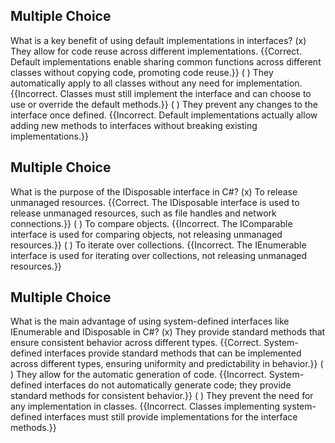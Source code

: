 ## Multiple Choice
What is a key benefit of using default implementations in interfaces?
(x) They allow for code reuse across different implementations. {{Correct. Default implementations enable sharing common functions across different classes without copying code, promoting code reuse.}}
( ) They automatically apply to all classes without any need for implementation. {{Incorrect. Classes must still implement the interface and can choose to use or override the default methods.}}
( ) They prevent any changes to the interface once defined. {{Incorrect. Default implementations actually allow adding new methods to interfaces without breaking existing implementations.}}

## Multiple Choice
What is the purpose of the IDisposable interface in C#?
(x) To release unmanaged resources. {{Correct. The IDisposable interface is used to release unmanaged resources, such as file handles and network connections.}}
( ) To compare objects. {{Incorrect. The IComparable interface is used for comparing objects, not releasing unmanaged resources.}}
( ) To iterate over collections. {{Incorrect. The IEnumerable interface is used for iterating over collections, not releasing unmanaged resources.}}

## Multiple Choice
What is the main advantage of using system-defined interfaces like IEnumerable and IDisposable in C#?
(x) They provide standard methods that ensure consistent behavior across different types. {{Correct. System-defined interfaces provide standard methods that can be implemented across different types, ensuring uniformity and predictability in behavior.}}
( ) They allow for the automatic generation of code. {{Incorrect. System-defined interfaces do not automatically generate code; they provide standard methods for consistent behavior.}}
( ) They prevent the need for any implementation in classes. {{Incorrect. Classes implementing system-defined interfaces must still provide implementations for the interface methods.}}
